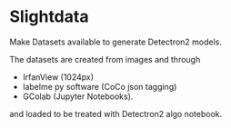 # Slightdata 
Make Datasets available to generate Detectron2 models. 

The datasets are created from images and through 
- IrfanView (1024px)
- labelme py software (CoCo json tagging)
- GColab (Jupyter Notebooks).

and loaded to be treated with Detectron2 algo notebook. 


